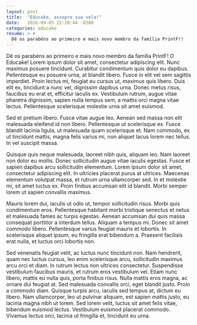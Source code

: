 ```yaml
---
layout: post
title:  "Educake, assopre sua vela!"
date:   2016-09-05 22:20:44 -0300
categories: educake
resume: > #
  Dê os parabéns ao primeiro e mais novo membro da família PrintF!!
---
```

Dê os parabéns ao primeiro e mais novo membro da família PrintF! O Educake!
Lorem ipsum dolor sit amet, consectetur adipiscing elit. Nunc maximus posuere tincidunt. Curabitur condimentum quis dolor eu dapibus. Pellentesque eu posuere urna, at blandit libero. Fusce in elit vel sem sagittis imperdiet. Proin lectus mi, feugiat eu cursus ut, maximus quis libero. Duis elit ex, tincidunt a nunc vel, dignissim dapibus urna. Donec metus risus, faucibus eu erat et, efficitur iaculis ex. Vestibulum rutrum, augue vitae pharetra dignissim, sapien nulla tempus sem, a mattis orci magna vitae lectus. Pellentesque scelerisque molestie urna sit amet euismod.

Sed et pretium libero. Fusce vitae augue leo. Aenean sed massa non elit malesuada eleifend id non libero. Pellentesque ut scelerisque ex. Fusce blandit lacinia ligula, ut malesuada quam scelerisque et. Nam commodo, ex ut tincidunt mattis, magna felis varius mi, non aliquet lacus lorem nec tellus. In vel suscipit massa.

Quisque quis neque malesuada, laoreet nibh quis, aliquam leo. Nam laoreet non dolor eu mollis. Donec sollicitudin augue vitae iaculis egestas. Fusce et sapien dapibus arcu sollicitudin elementum. Lorem ipsum dolor sit amet, consectetur adipiscing elit. In ultricies placerat purus at ultrices. Maecenas elementum volutpat massa, et rutrum urna ullamcorper sed. In et molestie mi, sit amet luctus ex. Proin finibus accumsan elit id blandit. Morbi semper lorem ut sapien convallis maximus.

Mauris lorem dui, iaculis ut odio ut, tempor sollicitudin risus. Morbi quis condimentum eros. Pellentesque habitant morbi tristique senectus et netus et malesuada fames ac turpis egestas. Aenean accumsan dui quis massa consequat porttitor a interdum tellus. Aliquam a tempus mi. Donec sit amet commodo libero. Pellentesque varius feugiat mauris et lobortis. In scelerisque aliquet ipsum, eu fringilla erat bibendum a. Praesent facilisis erat nulla, et luctus orci lobortis non.

Sed venenatis feugiat velit, ac luctus nunc tincidunt non. Nam hendrerit, quam nec luctus cursus, leo enim scelerisque arcu, sollicitudin maximus arcu orci et diam. In rutrum lectus non ultrices consectetur. Suspendisse vestibulum faucibus mauris, et rutrum eros vestibulum vel. Etiam nunc libero, mattis eu nulla quis, porta finibus risus. Nulla mattis eros magna, ac ornare dui feugiat at. Sed malesuada convallis orci, eget blandit justo. Proin a commodo diam. Quisque turpis arcu, iaculis sed tempus at, dictum eu libero. Nam ullamcorper, leo ut pulvinar aliquam, est sapien mattis justo, eu lacinia magna nibh ut lorem. Sed lorem velit, luctus sit amet felis vitae, bibendum euismod lectus. Vestibulum euismod placerat commodo. Vivamus lectus orci, lacinia ut fringilla et, tincidunt eu urna.
